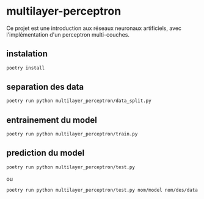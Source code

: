 # multilayer-perceptron
Ce projet est une introduction aux réseaux neuronaux artificiels, avec l'implémentation d'un perceptron multi-couches.

## instalation

```bash
poetry install
```

## separation des data

```bash
poetry run python multilayer_perceptron/data_split.py
```

## entrainement du model

```bash
poetry run python multilayer_perceptron/train.py
```

## prediction du model

```bash
poetry run python multilayer_perceptron/test.py
```
ou 
```bash
poetry run python multilayer_perceptron/test.py nom/model nom/des/data
```